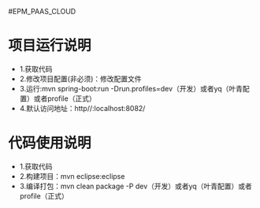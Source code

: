 #EPM_PAAS_CLOUD

# 项目运行说明
- 1.获取代码
- 2.修改项目配置(非必须)：修改配置文件
- 3.运行:mvn spring-boot:run -Drun.profiles=dev（开发）或者yq（叶青配置）或者profile（正式）
- 4.默认访问地址：http//:localhost:8082/

# 代码使用说明
- 1.获取代码
- 2.构建项目：mvn eclipse:eclipse
- 3.编译打包：mvn clean package -P dev（开发）或者yq（叶青配置）或者profile（正式）
